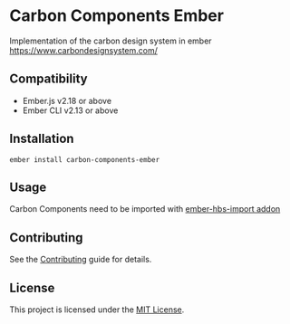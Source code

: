 Carbon Components Ember
==============================================================================

Implementation of the carbon design system in ember
https://www.carbondesignsystem.com/


Compatibility
------------------------------------------------------------------------------

* Ember.js v2.18 or above
* Ember CLI v2.13 or above


Installation
------------------------------------------------------------------------------

```
ember install carbon-components-ember
```


Usage
------------------------------------------------------------------------------

Carbon Components need to be imported with
[ember-hbs-import addon](https://github.com/patricklx/ember-hbs-imports)


Contributing
------------------------------------------------------------------------------

See the [Contributing](CONTRIBUTING.md) guide for details.


License
------------------------------------------------------------------------------

This project is licensed under the [MIT License](LICENSE.md).
